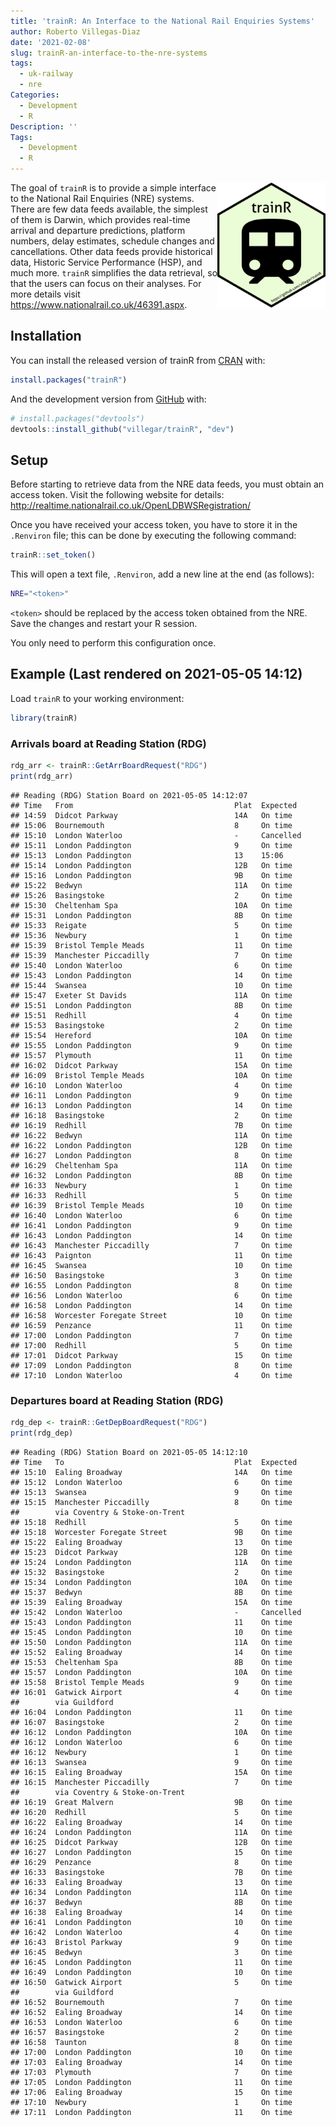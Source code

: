 ```yaml
---
title: 'trainR: An Interface to the National Rail Enquiries Systems'
author: Roberto Villegas-Diaz
date: '2021-02-08'
slug: trainR-an-interface-to-the-nre-systems
tags:
  - uk-railway
  - nre
Categories:
  - Development
  - R
Description: ''
Tags:
  - Development
  - R
---
```


<img src="https://raw.githubusercontent.com/villegar/trainR/main/inst/images/logo.png" alt="logo" align="right" height=200px/>

The goal of `trainR` is to provide a simple interface to the 
National Rail Enquiries (NRE) systems. There are few data feeds 
available, the simplest of them is Darwin, which provides real-time 
arrival and departure predictions, platform numbers, delay estimates, 
schedule changes and cancellations. Other data feeds provide historical 
data, Historic Service Performance (HSP), and much more. `trainR` 
simplifies the data retrieval, so that the users can focus on their 
analyses. For more details visit 
https://www.nationalrail.co.uk/46391.aspx.

## Installation

You can install the released version of trainR from [CRAN](https://CRAN.R-project.org) with:

``` r
install.packages("trainR")
```

And the development version from [GitHub](https://github.com/) with:

``` r
# install.packages("devtools")
devtools::install_github("villegar/trainR", "dev")
```

## Setup
Before starting to retrieve data from the NRE data feeds, you must obtain an access token. 
Visit the following website for details: http://realtime.nationalrail.co.uk/OpenLDBWSRegistration/

Once you have received your access token, you have to store it in the `.Renviron` file; this can be 
done by executing the following command:


```r
trainR::set_token()
```

This will open a text file, `.Renviron`, add a new line at the end (as follows):

```bash
NRE="<token>"
```

`<token>` should be replaced by the access token obtained from the NRE. Save the changes and restart 
your R session.

You only need to perform this configuration once.

## Example (Last rendered on 2021-05-05 14:12)

Load `trainR` to your working environment:

```r
library(trainR)
```

### Arrivals board at Reading Station (RDG)


```r
rdg_arr <- trainR::GetArrBoardRequest("RDG")
print(rdg_arr)
```

```
## Reading (RDG) Station Board on 2021-05-05 14:12:07
## Time   From                                    Plat  Expected
## 14:59  Didcot Parkway                          14A   On time
## 15:06  Bournemouth                             8     On time
## 15:10  London Waterloo                         -     Cancelled
## 15:11  London Paddington                       9     On time
## 15:13  London Paddington                       13    15:06
## 15:14  London Paddington                       12B   On time
## 15:16  London Paddington                       9B    On time
## 15:22  Bedwyn                                  11A   On time
## 15:26  Basingstoke                             2     On time
## 15:30  Cheltenham Spa                          10A   On time
## 15:31  London Paddington                       8B    On time
## 15:33  Reigate                                 5     On time
## 15:36  Newbury                                 1     On time
## 15:39  Bristol Temple Meads                    11    On time
## 15:39  Manchester Piccadilly                   7     On time
## 15:40  London Waterloo                         6     On time
## 15:43  London Paddington                       14    On time
## 15:44  Swansea                                 10    On time
## 15:47  Exeter St Davids                        11A   On time
## 15:51  London Paddington                       8B    On time
## 15:51  Redhill                                 4     On time
## 15:53  Basingstoke                             2     On time
## 15:54  Hereford                                10A   On time
## 15:55  London Paddington                       9     On time
## 15:57  Plymouth                                11    On time
## 16:02  Didcot Parkway                          15A   On time
## 16:09  Bristol Temple Meads                    10A   On time
## 16:10  London Waterloo                         4     On time
## 16:11  London Paddington                       9     On time
## 16:13  London Paddington                       14    On time
## 16:18  Basingstoke                             2     On time
## 16:19  Redhill                                 7B    On time
## 16:22  Bedwyn                                  11A   On time
## 16:22  London Paddington                       12B   On time
## 16:27  London Paddington                       8     On time
## 16:29  Cheltenham Spa                          11A   On time
## 16:32  London Paddington                       8B    On time
## 16:33  Newbury                                 1     On time
## 16:33  Redhill                                 5     On time
## 16:39  Bristol Temple Meads                    10    On time
## 16:40  London Waterloo                         6     On time
## 16:41  London Paddington                       9     On time
## 16:43  London Paddington                       14    On time
## 16:43  Manchester Piccadilly                   7     On time
## 16:43  Paignton                                11    On time
## 16:45  Swansea                                 10    On time
## 16:50  Basingstoke                             3     On time
## 16:55  London Paddington                       8     On time
## 16:56  London Waterloo                         6     On time
## 16:58  London Paddington                       14    On time
## 16:58  Worcester Foregate Street               10    On time
## 16:59  Penzance                                11    On time
## 17:00  London Paddington                       7     On time
## 17:00  Redhill                                 5     On time
## 17:01  Didcot Parkway                          15    On time
## 17:09  London Paddington                       8     On time
## 17:10  London Waterloo                         4     On time
```

### Departures board at Reading Station (RDG)


```r
rdg_dep <- trainR::GetDepBoardRequest("RDG")
print(rdg_dep)
```

```
## Reading (RDG) Station Board on 2021-05-05 14:12:10
## Time   To                                      Plat  Expected
## 15:10  Ealing Broadway                         14A   On time
## 15:12  London Waterloo                         6     On time
## 15:13  Swansea                                 9     On time
## 15:15  Manchester Piccadilly                   8     On time
##        via Coventry & Stoke-on-Trent           
## 15:18  Redhill                                 5     On time
## 15:18  Worcester Foregate Street               9B    On time
## 15:22  Ealing Broadway                         13    On time
## 15:23  Didcot Parkway                          12B   On time
## 15:24  London Paddington                       11A   On time
## 15:32  Basingstoke                             2     On time
## 15:34  London Paddington                       10A   On time
## 15:37  Bedwyn                                  8B    On time
## 15:39  Ealing Broadway                         15A   On time
## 15:42  London Waterloo                         -     Cancelled
## 15:43  London Paddington                       11    On time
## 15:45  London Paddington                       10    On time
## 15:50  London Paddington                       11A   On time
## 15:52  Ealing Broadway                         14    On time
## 15:53  Cheltenham Spa                          8B    On time
## 15:57  London Paddington                       10A   On time
## 15:58  Bristol Temple Meads                    9     On time
## 16:01  Gatwick Airport                         4     On time
##        via Guildford                           
## 16:04  London Paddington                       11    On time
## 16:07  Basingstoke                             2     On time
## 16:12  London Paddington                       10A   On time
## 16:12  London Waterloo                         6     On time
## 16:12  Newbury                                 1     On time
## 16:13  Swansea                                 9     On time
## 16:15  Ealing Broadway                         15A   On time
## 16:15  Manchester Piccadilly                   7     On time
##        via Coventry & Stoke-on-Trent           
## 16:19  Great Malvern                           9B    On time
## 16:20  Redhill                                 5     On time
## 16:22  Ealing Broadway                         14    On time
## 16:24  London Paddington                       11A   On time
## 16:25  Didcot Parkway                          12B   On time
## 16:27  London Paddington                       15    On time
## 16:29  Penzance                                8     On time
## 16:33  Basingstoke                             7B    On time
## 16:33  Ealing Broadway                         13    On time
## 16:34  London Paddington                       11A   On time
## 16:37  Bedwyn                                  8B    On time
## 16:38  Ealing Broadway                         14    On time
## 16:41  London Paddington                       10    On time
## 16:42  London Waterloo                         4     On time
## 16:43  Bristol Parkway                         9     On time
## 16:45  Bedwyn                                  3     On time
## 16:45  London Paddington                       11    On time
## 16:49  London Paddington                       10    On time
## 16:50  Gatwick Airport                         5     On time
##        via Guildford                           
## 16:52  Bournemouth                             7     On time
## 16:52  Ealing Broadway                         14    On time
## 16:53  London Waterloo                         6     On time
## 16:57  Basingstoke                             2     On time
## 16:58  Taunton                                 8     On time
## 17:00  London Paddington                       10    On time
## 17:03  Ealing Broadway                         14    On time
## 17:03  Plymouth                                7     On time
## 17:05  London Paddington                       11    On time
## 17:06  Ealing Broadway                         15    On time
## 17:10  Newbury                                 1     On time
## 17:11  London Paddington                       11    On time
```
